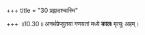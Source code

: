 +++
title = "30 प्रह्लादश्चास्मि"

+++
॥10.30॥ अनर्थप्रेप्सुतया गणयतां मध्ये **कालः** मृत्युः अहम्।
